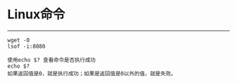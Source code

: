 # Linux命令

****
```
wget -O 
lsof -i:8080

使用echo $? 查看命令是否执行成功
echo $? 
如果返回值是0，就是执行成功；如果是返回值是0以外的值，就是失败。
```